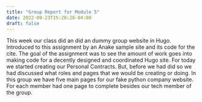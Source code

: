 ```yaml
---
title: "Group Report for Module 5"
date: 2022-09-23T15:20:28-04:00
draft: false
---
```


This week our class did an did an dummy group website in Hugo. Introduced to this assignment by an Anake sample site and its code for the cite. The goal of the assignment was to see the amount of work goes into making code for a decently designed and coordinated Hugo site. For today we started creating our Personal Contracts. But, before we had did so we had discussed what roles and pages that we would be creating or doing. In this group we have five main pages for our fake python company website. For each member had one page to complete besides our tech member of the group. 
